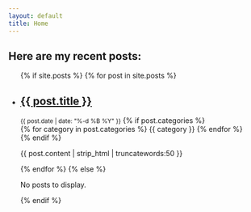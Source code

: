 ```yaml
---
layout: default
title: Home
---
```


<h2>Here are my recent posts:</h2>
<ul>
    {% if site.posts %}
      {% for post in site.posts %}
        <li>
            <h2><a href="{{ post.url | prepend: site.baseurl | replace: '//', '/' }}">{{ post.title }}</a></h2>
            <div class="post-info">
              <small class="post-date">{{ post.date | date: "%-d %B %Y" }}</small>
              {% if post.categories %}
                <div class="categories">
                  {% for category in post.categories %}
                    <span class="category-chip">{{ category }}</span>
                  {% endfor %}
                </div>
              {% endif %}
            </div>
            <p>{{ post.content | strip_html | truncatewords:50 }}</p>
        </li>
      {% endfor %}
    {% else %}
      <p>No posts to display.</p>
    {% endif %}
</ul>